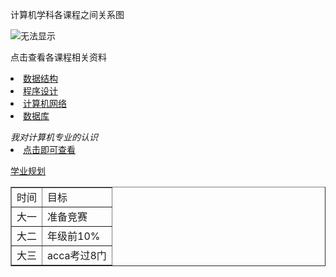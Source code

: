 <!DOCTYPE html>
<html>
<head>
<meta charset="utf-8">
<title>2214214831 董瓴翾计导作业</title>
</head>
<body>

<p>计算机学科各课程之间关系图</p>
<img src="./images/1.png" alt="无法显示">

<p>点击查看各课程相关资料</p>
<nav>
        <u1>
	<li><a href="https://baike.baidu.com/item/%E6%95%B0%E6%8D%AE%E7%BB%93%E6%9E%84/1450?fr=aladdin">数据结构</a></li>
 	<li><a href=https://wenku.baidu.com/view/a835987989d63186bceb19e8b8f67c1cfbd6eefc.html>程序设计</a></li>
	<li><a href="C:\Users\ddlx\Desktop\html\计算机网络信息安全中数据加密技术_土可心.pdf">计算机网络</a></li>
	<li><a href="https://www.runoob.com/hosting/host-databases.html">数据库</a></li>
         </u1>
</nav>

<p></p>
<i>我对计算机专业的认识</i>
<nav>
        <li><a href="C:\Users\ddlx\Desktop\我对计算机的认识.docx">点击即可查看</a></li>
</nav>

<p></p>
<u>学业规划</u>
<table border="1">
        <tr>
	<td>时间</td>
	<td>目标</td>
        </tr>
        <tr>
	<td>大一</td>
	<td>准备竞赛</td>
         </tr>
         <tr>
	<td>大二</td>
                <td>年级前10%</td>
          </tr>
          <tr>
	<td>大三</td>
	<td>acca考过8门</td>
           </tr>
</table>
